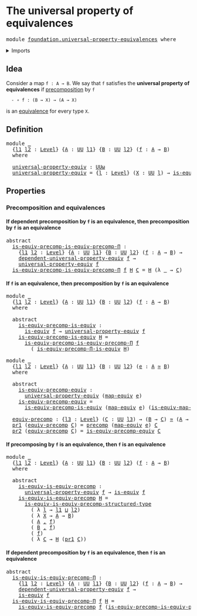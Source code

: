 # The universal property of equivalences

<pre class="Agda"><a id="51" class="Keyword">module</a> <a id="58" href="foundation.universal-property-equivalences.html" class="Module">foundation.universal-property-equivalences</a> <a id="101" class="Keyword">where</a>
</pre>
<details><summary>Imports</summary>

<pre class="Agda"><a id="157" class="Keyword">open</a> <a id="162" class="Keyword">import</a> <a id="169" href="foundation.dependent-pair-types.html" class="Module">foundation.dependent-pair-types</a>
<a id="201" class="Keyword">open</a> <a id="206" class="Keyword">import</a> <a id="213" href="foundation.dependent-universal-property-equivalences.html" class="Module">foundation.dependent-universal-property-equivalences</a>
<a id="266" class="Keyword">open</a> <a id="271" class="Keyword">import</a> <a id="278" href="foundation.precomposition-functions-into-subuniverses.html" class="Module">foundation.precomposition-functions-into-subuniverses</a>
<a id="332" class="Keyword">open</a> <a id="337" class="Keyword">import</a> <a id="344" href="foundation.universe-levels.html" class="Module">foundation.universe-levels</a>

<a id="372" class="Keyword">open</a> <a id="377" class="Keyword">import</a> <a id="384" href="foundation-core.equivalences.html" class="Module">foundation-core.equivalences</a>
<a id="413" class="Keyword">open</a> <a id="418" class="Keyword">import</a> <a id="425" href="foundation-core.precomposition-functions.html" class="Module">foundation-core.precomposition-functions</a>
</pre>
</details>

## Idea

Consider a map `f : A → B`. We say that `f` satisfies the **universal property
of equivalences** if
[precomposition](foundation-core.precomposition-functions.md) by `f`

```text
  - ∘ f : (B → X) → (A → X)
```

is an [equivalence](foundation-core.equivalences.md) for every type `X`.

## Definition

<pre class="Agda"><a id="800" class="Keyword">module</a> <a id="807" href="foundation.universal-property-equivalences.html#807" class="Module">_</a>
  <a id="811" class="Symbol">{</a><a id="812" href="foundation.universal-property-equivalences.html#812" class="Bound">l1</a> <a id="815" href="foundation.universal-property-equivalences.html#815" class="Bound">l2</a> <a id="818" class="Symbol">:</a> <a id="820" href="Agda.Primitive.html#742" class="Postulate">Level</a><a id="825" class="Symbol">}</a> <a id="827" class="Symbol">{</a><a id="828" href="foundation.universal-property-equivalences.html#828" class="Bound">A</a> <a id="830" class="Symbol">:</a> <a id="832" href="Agda.Primitive.html#388" class="Primitive">UU</a> <a id="835" href="foundation.universal-property-equivalences.html#812" class="Bound">l1</a><a id="837" class="Symbol">}</a> <a id="839" class="Symbol">{</a><a id="840" href="foundation.universal-property-equivalences.html#840" class="Bound">B</a> <a id="842" class="Symbol">:</a> <a id="844" href="Agda.Primitive.html#388" class="Primitive">UU</a> <a id="847" href="foundation.universal-property-equivalences.html#815" class="Bound">l2</a><a id="849" class="Symbol">}</a> <a id="851" class="Symbol">(</a><a id="852" href="foundation.universal-property-equivalences.html#852" class="Bound">f</a> <a id="854" class="Symbol">:</a> <a id="856" href="foundation.universal-property-equivalences.html#828" class="Bound">A</a> <a id="858" class="Symbol">→</a> <a id="860" href="foundation.universal-property-equivalences.html#840" class="Bound">B</a><a id="861" class="Symbol">)</a>
  <a id="865" class="Keyword">where</a>

  <a id="874" href="foundation.universal-property-equivalences.html#874" class="Function">universal-property-equiv</a> <a id="899" class="Symbol">:</a> <a id="901" href="Agda.Primitive.html#512" class="Primitive">UUω</a>
  <a id="907" href="foundation.universal-property-equivalences.html#874" class="Function">universal-property-equiv</a> <a id="932" class="Symbol">=</a> <a id="934" class="Symbol">{</a><a id="935" href="foundation.universal-property-equivalences.html#935" class="Bound">l</a> <a id="937" class="Symbol">:</a> <a id="939" href="Agda.Primitive.html#742" class="Postulate">Level</a><a id="944" class="Symbol">}</a> <a id="946" class="Symbol">(</a><a id="947" href="foundation.universal-property-equivalences.html#947" class="Bound">X</a> <a id="949" class="Symbol">:</a> <a id="951" href="Agda.Primitive.html#388" class="Primitive">UU</a> <a id="954" href="foundation.universal-property-equivalences.html#935" class="Bound">l</a><a id="955" class="Symbol">)</a> <a id="957" class="Symbol">→</a> <a id="959" href="foundation-core.equivalences.html#1532" class="Function">is-equiv</a> <a id="968" class="Symbol">(</a><a id="969" href="foundation-core.precomposition-functions.html#582" class="Function">precomp</a> <a id="977" href="foundation.universal-property-equivalences.html#852" class="Bound">f</a> <a id="979" href="foundation.universal-property-equivalences.html#947" class="Bound">X</a><a id="980" class="Symbol">)</a>
</pre>
## Properties

### Precomposition and equivalences

#### If dependent precomposition by `f` is an equivalence, then precomposition by `f` is an equivalence

<pre class="Agda"><a id="1152" class="Keyword">abstract</a>
  <a id="is-equiv-precomp-is-equiv-precomp-Π"></a><a id="1163" href="foundation.universal-property-equivalences.html#1163" class="Function">is-equiv-precomp-is-equiv-precomp-Π</a> <a id="1199" class="Symbol">:</a>
    <a id="1205" class="Symbol">{</a><a id="1206" href="foundation.universal-property-equivalences.html#1206" class="Bound">l1</a> <a id="1209" href="foundation.universal-property-equivalences.html#1209" class="Bound">l2</a> <a id="1212" class="Symbol">:</a> <a id="1214" href="Agda.Primitive.html#742" class="Postulate">Level</a><a id="1219" class="Symbol">}</a> <a id="1221" class="Symbol">{</a><a id="1222" href="foundation.universal-property-equivalences.html#1222" class="Bound">A</a> <a id="1224" class="Symbol">:</a> <a id="1226" href="Agda.Primitive.html#388" class="Primitive">UU</a> <a id="1229" href="foundation.universal-property-equivalences.html#1206" class="Bound">l1</a><a id="1231" class="Symbol">}</a> <a id="1233" class="Symbol">{</a><a id="1234" href="foundation.universal-property-equivalences.html#1234" class="Bound">B</a> <a id="1236" class="Symbol">:</a> <a id="1238" href="Agda.Primitive.html#388" class="Primitive">UU</a> <a id="1241" href="foundation.universal-property-equivalences.html#1209" class="Bound">l2</a><a id="1243" class="Symbol">}</a> <a id="1245" class="Symbol">(</a><a id="1246" href="foundation.universal-property-equivalences.html#1246" class="Bound">f</a> <a id="1248" class="Symbol">:</a> <a id="1250" href="foundation.universal-property-equivalences.html#1222" class="Bound">A</a> <a id="1252" class="Symbol">→</a> <a id="1254" href="foundation.universal-property-equivalences.html#1234" class="Bound">B</a><a id="1255" class="Symbol">)</a> <a id="1257" class="Symbol">→</a>
    <a id="1263" href="foundation.dependent-universal-property-equivalences.html#1426" class="Function">dependent-universal-property-equiv</a> <a id="1298" href="foundation.universal-property-equivalences.html#1246" class="Bound">f</a> <a id="1300" class="Symbol">→</a>
    <a id="1306" href="foundation.universal-property-equivalences.html#874" class="Function">universal-property-equiv</a> <a id="1331" href="foundation.universal-property-equivalences.html#1246" class="Bound">f</a>
  <a id="1335" href="foundation.universal-property-equivalences.html#1163" class="Function">is-equiv-precomp-is-equiv-precomp-Π</a> <a id="1371" href="foundation.universal-property-equivalences.html#1371" class="Bound">f</a> <a id="1373" href="foundation.universal-property-equivalences.html#1373" class="Bound">H</a> <a id="1375" href="foundation.universal-property-equivalences.html#1375" class="Bound">C</a> <a id="1377" class="Symbol">=</a> <a id="1379" href="foundation.universal-property-equivalences.html#1373" class="Bound">H</a> <a id="1381" class="Symbol">(λ</a> <a id="1384" href="foundation.universal-property-equivalences.html#1384" class="Bound">_</a> <a id="1386" class="Symbol">→</a> <a id="1388" href="foundation.universal-property-equivalences.html#1375" class="Bound">C</a><a id="1389" class="Symbol">)</a>
</pre>
#### If `f` is an equivalence, then precomposition by `f` is an equivalence

<pre class="Agda"><a id="1481" class="Keyword">module</a> <a id="1488" href="foundation.universal-property-equivalences.html#1488" class="Module">_</a>
  <a id="1492" class="Symbol">{</a><a id="1493" href="foundation.universal-property-equivalences.html#1493" class="Bound">l1</a> <a id="1496" href="foundation.universal-property-equivalences.html#1496" class="Bound">l2</a> <a id="1499" class="Symbol">:</a> <a id="1501" href="Agda.Primitive.html#742" class="Postulate">Level</a><a id="1506" class="Symbol">}</a> <a id="1508" class="Symbol">{</a><a id="1509" href="foundation.universal-property-equivalences.html#1509" class="Bound">A</a> <a id="1511" class="Symbol">:</a> <a id="1513" href="Agda.Primitive.html#388" class="Primitive">UU</a> <a id="1516" href="foundation.universal-property-equivalences.html#1493" class="Bound">l1</a><a id="1518" class="Symbol">}</a> <a id="1520" class="Symbol">{</a><a id="1521" href="foundation.universal-property-equivalences.html#1521" class="Bound">B</a> <a id="1523" class="Symbol">:</a> <a id="1525" href="Agda.Primitive.html#388" class="Primitive">UU</a> <a id="1528" href="foundation.universal-property-equivalences.html#1496" class="Bound">l2</a><a id="1530" class="Symbol">}</a> <a id="1532" class="Symbol">(</a><a id="1533" href="foundation.universal-property-equivalences.html#1533" class="Bound">f</a> <a id="1535" class="Symbol">:</a> <a id="1537" href="foundation.universal-property-equivalences.html#1509" class="Bound">A</a> <a id="1539" class="Symbol">→</a> <a id="1541" href="foundation.universal-property-equivalences.html#1521" class="Bound">B</a><a id="1542" class="Symbol">)</a>
  <a id="1546" class="Keyword">where</a>

  <a id="1555" class="Keyword">abstract</a>
    <a id="1568" href="foundation.universal-property-equivalences.html#1568" class="Function">is-equiv-precomp-is-equiv</a> <a id="1594" class="Symbol">:</a>
      <a id="1602" href="foundation-core.equivalences.html#1532" class="Function">is-equiv</a> <a id="1611" href="foundation.universal-property-equivalences.html#1533" class="Bound">f</a> <a id="1613" class="Symbol">→</a> <a id="1615" href="foundation.universal-property-equivalences.html#874" class="Function">universal-property-equiv</a> <a id="1640" href="foundation.universal-property-equivalences.html#1533" class="Bound">f</a>
    <a id="1646" href="foundation.universal-property-equivalences.html#1568" class="Function">is-equiv-precomp-is-equiv</a> <a id="1672" href="foundation.universal-property-equivalences.html#1672" class="Bound">H</a> <a id="1674" class="Symbol">=</a>
      <a id="1682" href="foundation.universal-property-equivalences.html#1163" class="Function">is-equiv-precomp-is-equiv-precomp-Π</a> <a id="1718" href="foundation.universal-property-equivalences.html#1533" class="Bound">f</a>
        <a id="1728" class="Symbol">(</a> <a id="1730" href="foundation.dependent-universal-property-equivalences.html#2578" class="Function">is-equiv-precomp-Π-is-equiv</a> <a id="1758" href="foundation.universal-property-equivalences.html#1672" class="Bound">H</a><a id="1759" class="Symbol">)</a>

<a id="1762" class="Keyword">module</a> <a id="1769" href="foundation.universal-property-equivalences.html#1769" class="Module">_</a>
  <a id="1773" class="Symbol">{</a><a id="1774" href="foundation.universal-property-equivalences.html#1774" class="Bound">l1</a> <a id="1777" href="foundation.universal-property-equivalences.html#1777" class="Bound">l2</a> <a id="1780" class="Symbol">:</a> <a id="1782" href="Agda.Primitive.html#742" class="Postulate">Level</a><a id="1787" class="Symbol">}</a> <a id="1789" class="Symbol">{</a><a id="1790" href="foundation.universal-property-equivalences.html#1790" class="Bound">A</a> <a id="1792" class="Symbol">:</a> <a id="1794" href="Agda.Primitive.html#388" class="Primitive">UU</a> <a id="1797" href="foundation.universal-property-equivalences.html#1774" class="Bound">l1</a><a id="1799" class="Symbol">}</a> <a id="1801" class="Symbol">{</a><a id="1802" href="foundation.universal-property-equivalences.html#1802" class="Bound">B</a> <a id="1804" class="Symbol">:</a> <a id="1806" href="Agda.Primitive.html#388" class="Primitive">UU</a> <a id="1809" href="foundation.universal-property-equivalences.html#1777" class="Bound">l2</a><a id="1811" class="Symbol">}</a> <a id="1813" class="Symbol">(</a><a id="1814" href="foundation.universal-property-equivalences.html#1814" class="Bound">e</a> <a id="1816" class="Symbol">:</a> <a id="1818" href="foundation.universal-property-equivalences.html#1790" class="Bound">A</a> <a id="1820" href="foundation-core.equivalences.html#2554" class="Function Operator">≃</a> <a id="1822" href="foundation.universal-property-equivalences.html#1802" class="Bound">B</a><a id="1823" class="Symbol">)</a>
  <a id="1827" class="Keyword">where</a>

  <a id="1836" class="Keyword">abstract</a>
    <a id="1849" href="foundation.universal-property-equivalences.html#1849" class="Function">is-equiv-precomp-equiv</a> <a id="1872" class="Symbol">:</a>
      <a id="1880" href="foundation.universal-property-equivalences.html#874" class="Function">universal-property-equiv</a> <a id="1905" class="Symbol">(</a><a id="1906" href="foundation-core.equivalences.html#2754" class="Function">map-equiv</a> <a id="1916" href="foundation.universal-property-equivalences.html#1814" class="Bound">e</a><a id="1917" class="Symbol">)</a>
    <a id="1923" href="foundation.universal-property-equivalences.html#1849" class="Function">is-equiv-precomp-equiv</a> <a id="1946" class="Symbol">=</a>
      <a id="1954" href="foundation.universal-property-equivalences.html#1568" class="Function">is-equiv-precomp-is-equiv</a> <a id="1980" class="Symbol">(</a><a id="1981" href="foundation-core.equivalences.html#2754" class="Function">map-equiv</a> <a id="1991" href="foundation.universal-property-equivalences.html#1814" class="Bound">e</a><a id="1992" class="Symbol">)</a> <a id="1994" class="Symbol">(</a><a id="1995" href="foundation-core.equivalences.html#2795" class="Function">is-equiv-map-equiv</a> <a id="2014" href="foundation.universal-property-equivalences.html#1814" class="Bound">e</a><a id="2015" class="Symbol">)</a>

  <a id="2020" href="foundation.universal-property-equivalences.html#2020" class="Function">equiv-precomp</a> <a id="2034" class="Symbol">:</a> <a id="2036" class="Symbol">{</a><a id="2037" href="foundation.universal-property-equivalences.html#2037" class="Bound">l3</a> <a id="2040" class="Symbol">:</a> <a id="2042" href="Agda.Primitive.html#742" class="Postulate">Level</a><a id="2047" class="Symbol">}</a> <a id="2049" class="Symbol">(</a><a id="2050" href="foundation.universal-property-equivalences.html#2050" class="Bound">C</a> <a id="2052" class="Symbol">:</a> <a id="2054" href="Agda.Primitive.html#388" class="Primitive">UU</a> <a id="2057" href="foundation.universal-property-equivalences.html#2037" class="Bound">l3</a><a id="2059" class="Symbol">)</a> <a id="2061" class="Symbol">→</a> <a id="2063" class="Symbol">(</a><a id="2064" href="foundation.universal-property-equivalences.html#1802" class="Bound">B</a> <a id="2066" class="Symbol">→</a> <a id="2068" href="foundation.universal-property-equivalences.html#2050" class="Bound">C</a><a id="2069" class="Symbol">)</a> <a id="2071" href="foundation-core.equivalences.html#2554" class="Function Operator">≃</a> <a id="2073" class="Symbol">(</a><a id="2074" href="foundation.universal-property-equivalences.html#1790" class="Bound">A</a> <a id="2076" class="Symbol">→</a> <a id="2078" href="foundation.universal-property-equivalences.html#2050" class="Bound">C</a><a id="2079" class="Symbol">)</a>
  <a id="2083" href="foundation.dependent-pair-types.html#681" class="Field">pr1</a> <a id="2087" class="Symbol">(</a><a id="2088" href="foundation.universal-property-equivalences.html#2020" class="Function">equiv-precomp</a> <a id="2102" href="foundation.universal-property-equivalences.html#2102" class="Bound">C</a><a id="2103" class="Symbol">)</a> <a id="2105" class="Symbol">=</a> <a id="2107" href="foundation-core.precomposition-functions.html#582" class="Function">precomp</a> <a id="2115" class="Symbol">(</a><a id="2116" href="foundation-core.equivalences.html#2754" class="Function">map-equiv</a> <a id="2126" href="foundation.universal-property-equivalences.html#1814" class="Bound">e</a><a id="2127" class="Symbol">)</a> <a id="2129" href="foundation.universal-property-equivalences.html#2102" class="Bound">C</a>
  <a id="2133" href="foundation.dependent-pair-types.html#693" class="Field">pr2</a> <a id="2137" class="Symbol">(</a><a id="2138" href="foundation.universal-property-equivalences.html#2020" class="Function">equiv-precomp</a> <a id="2152" href="foundation.universal-property-equivalences.html#2152" class="Bound">C</a><a id="2153" class="Symbol">)</a> <a id="2155" class="Symbol">=</a> <a id="2157" href="foundation.universal-property-equivalences.html#1849" class="Function">is-equiv-precomp-equiv</a> <a id="2180" href="foundation.universal-property-equivalences.html#2152" class="Bound">C</a>
</pre>
#### If precomposing by `f` is an equivalence, then `f` is an equivalence

<pre class="Agda"><a id="2270" class="Keyword">module</a> <a id="2277" href="foundation.universal-property-equivalences.html#2277" class="Module">_</a>
  <a id="2281" class="Symbol">{</a><a id="2282" href="foundation.universal-property-equivalences.html#2282" class="Bound">l1</a> <a id="2285" href="foundation.universal-property-equivalences.html#2285" class="Bound">l2</a> <a id="2288" class="Symbol">:</a> <a id="2290" href="Agda.Primitive.html#742" class="Postulate">Level</a><a id="2295" class="Symbol">}</a> <a id="2297" class="Symbol">{</a><a id="2298" href="foundation.universal-property-equivalences.html#2298" class="Bound">A</a> <a id="2300" class="Symbol">:</a> <a id="2302" href="Agda.Primitive.html#388" class="Primitive">UU</a> <a id="2305" href="foundation.universal-property-equivalences.html#2282" class="Bound">l1</a><a id="2307" class="Symbol">}</a> <a id="2309" class="Symbol">{</a><a id="2310" href="foundation.universal-property-equivalences.html#2310" class="Bound">B</a> <a id="2312" class="Symbol">:</a> <a id="2314" href="Agda.Primitive.html#388" class="Primitive">UU</a> <a id="2317" href="foundation.universal-property-equivalences.html#2285" class="Bound">l2</a><a id="2319" class="Symbol">}</a> <a id="2321" class="Symbol">(</a><a id="2322" href="foundation.universal-property-equivalences.html#2322" class="Bound">f</a> <a id="2324" class="Symbol">:</a> <a id="2326" href="foundation.universal-property-equivalences.html#2298" class="Bound">A</a> <a id="2328" class="Symbol">→</a> <a id="2330" href="foundation.universal-property-equivalences.html#2310" class="Bound">B</a><a id="2331" class="Symbol">)</a>
  <a id="2335" class="Keyword">where</a>

  <a id="2344" class="Keyword">abstract</a>
    <a id="2357" href="foundation.universal-property-equivalences.html#2357" class="Function">is-equiv-is-equiv-precomp</a> <a id="2383" class="Symbol">:</a>
      <a id="2391" href="foundation.universal-property-equivalences.html#874" class="Function">universal-property-equiv</a> <a id="2416" href="foundation.universal-property-equivalences.html#2322" class="Bound">f</a> <a id="2418" class="Symbol">→</a> <a id="2420" href="foundation-core.equivalences.html#1532" class="Function">is-equiv</a> <a id="2429" href="foundation.universal-property-equivalences.html#2322" class="Bound">f</a>
    <a id="2435" href="foundation.universal-property-equivalences.html#2357" class="Function">is-equiv-is-equiv-precomp</a> <a id="2461" href="foundation.universal-property-equivalences.html#2461" class="Bound">H</a> <a id="2463" class="Symbol">=</a>
      <a id="2471" href="foundation.precomposition-functions-into-subuniverses.html#2459" class="Function">is-equiv-is-equiv-precomp-structured-type</a>
        <a id="2521" class="Symbol">(</a> <a id="2523" class="Symbol">λ</a> <a id="2525" href="foundation.universal-property-equivalences.html#2525" class="Bound">l</a> <a id="2527" class="Symbol">→</a> <a id="2529" href="foundation.universal-property-equivalences.html#2282" class="Bound">l1</a> <a id="2532" href="Agda.Primitive.html#961" class="Primitive Operator">⊔</a> <a id="2534" href="foundation.universal-property-equivalences.html#2285" class="Bound">l2</a><a id="2536" class="Symbol">)</a>
        <a id="2546" class="Symbol">(</a> <a id="2548" class="Symbol">λ</a> <a id="2550" href="foundation.universal-property-equivalences.html#2550" class="Bound">X</a> <a id="2552" class="Symbol">→</a> <a id="2554" href="foundation.universal-property-equivalences.html#2298" class="Bound">A</a> <a id="2556" class="Symbol">→</a> <a id="2558" href="foundation.universal-property-equivalences.html#2310" class="Bound">B</a><a id="2559" class="Symbol">)</a>
        <a id="2569" class="Symbol">(</a> <a id="2571" href="foundation.universal-property-equivalences.html#2298" class="Bound">A</a> <a id="2573" href="foundation.dependent-pair-types.html#787" class="InductiveConstructor Operator">,</a> <a id="2575" href="foundation.universal-property-equivalences.html#2322" class="Bound">f</a><a id="2576" class="Symbol">)</a>
        <a id="2586" class="Symbol">(</a> <a id="2588" href="foundation.universal-property-equivalences.html#2310" class="Bound">B</a> <a id="2590" href="foundation.dependent-pair-types.html#787" class="InductiveConstructor Operator">,</a> <a id="2592" href="foundation.universal-property-equivalences.html#2322" class="Bound">f</a><a id="2593" class="Symbol">)</a>
        <a id="2603" class="Symbol">(</a> <a id="2605" href="foundation.universal-property-equivalences.html#2322" class="Bound">f</a><a id="2606" class="Symbol">)</a>
        <a id="2616" class="Symbol">(</a> <a id="2618" class="Symbol">λ</a> <a id="2620" href="foundation.universal-property-equivalences.html#2620" class="Bound">C</a> <a id="2622" class="Symbol">→</a> <a id="2624" href="foundation.universal-property-equivalences.html#2461" class="Bound">H</a> <a id="2626" class="Symbol">(</a><a id="2627" href="foundation.dependent-pair-types.html#681" class="Field">pr1</a> <a id="2631" href="foundation.universal-property-equivalences.html#2620" class="Bound">C</a><a id="2632" class="Symbol">))</a>
</pre>
#### If dependent precomposition by `f` is an equivalence, then `f` is an equivalence

<pre class="Agda"><a id="2735" class="Keyword">abstract</a>
  <a id="is-equiv-is-equiv-precomp-Π"></a><a id="2746" href="foundation.universal-property-equivalences.html#2746" class="Function">is-equiv-is-equiv-precomp-Π</a> <a id="2774" class="Symbol">:</a>
    <a id="2780" class="Symbol">{</a><a id="2781" href="foundation.universal-property-equivalences.html#2781" class="Bound">l1</a> <a id="2784" href="foundation.universal-property-equivalences.html#2784" class="Bound">l2</a> <a id="2787" class="Symbol">:</a> <a id="2789" href="Agda.Primitive.html#742" class="Postulate">Level</a><a id="2794" class="Symbol">}</a> <a id="2796" class="Symbol">{</a><a id="2797" href="foundation.universal-property-equivalences.html#2797" class="Bound">A</a> <a id="2799" class="Symbol">:</a> <a id="2801" href="Agda.Primitive.html#388" class="Primitive">UU</a> <a id="2804" href="foundation.universal-property-equivalences.html#2781" class="Bound">l1</a><a id="2806" class="Symbol">}</a> <a id="2808" class="Symbol">{</a><a id="2809" href="foundation.universal-property-equivalences.html#2809" class="Bound">B</a> <a id="2811" class="Symbol">:</a> <a id="2813" href="Agda.Primitive.html#388" class="Primitive">UU</a> <a id="2816" href="foundation.universal-property-equivalences.html#2784" class="Bound">l2</a><a id="2818" class="Symbol">}</a> <a id="2820" class="Symbol">(</a><a id="2821" href="foundation.universal-property-equivalences.html#2821" class="Bound">f</a> <a id="2823" class="Symbol">:</a> <a id="2825" href="foundation.universal-property-equivalences.html#2797" class="Bound">A</a> <a id="2827" class="Symbol">→</a> <a id="2829" href="foundation.universal-property-equivalences.html#2809" class="Bound">B</a><a id="2830" class="Symbol">)</a> <a id="2832" class="Symbol">→</a>
    <a id="2838" href="foundation.dependent-universal-property-equivalences.html#1426" class="Function">dependent-universal-property-equiv</a> <a id="2873" href="foundation.universal-property-equivalences.html#2821" class="Bound">f</a> <a id="2875" class="Symbol">→</a>
    <a id="2881" href="foundation-core.equivalences.html#1532" class="Function">is-equiv</a> <a id="2890" href="foundation.universal-property-equivalences.html#2821" class="Bound">f</a>
  <a id="2894" href="foundation.universal-property-equivalences.html#2746" class="Function">is-equiv-is-equiv-precomp-Π</a> <a id="2922" href="foundation.universal-property-equivalences.html#2922" class="Bound">f</a> <a id="2924" href="foundation.universal-property-equivalences.html#2924" class="Bound">H</a> <a id="2926" class="Symbol">=</a>
    <a id="2932" href="foundation.universal-property-equivalences.html#2357" class="Function">is-equiv-is-equiv-precomp</a> <a id="2958" href="foundation.universal-property-equivalences.html#2922" class="Bound">f</a> <a id="2960" class="Symbol">(</a><a id="2961" href="foundation.universal-property-equivalences.html#1163" class="Function">is-equiv-precomp-is-equiv-precomp-Π</a> <a id="2997" href="foundation.universal-property-equivalences.html#2922" class="Bound">f</a> <a id="2999" href="foundation.universal-property-equivalences.html#2924" class="Bound">H</a><a id="3000" class="Symbol">)</a>
</pre>